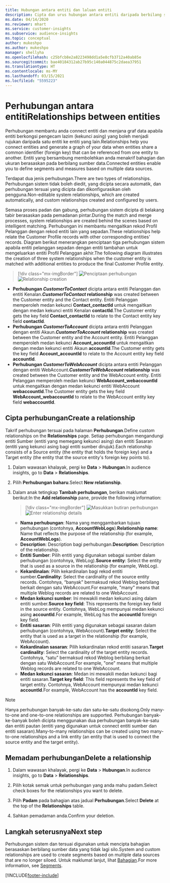 ```yaml
---
title: Hubungan antara entiti dan laluan entiti
description: Cipta dan urus hubungan antara entiti daripada berbilang sumber data.
ms.date: 04/14/2020
ms.reviewer: mhart
ms.service: customer-insights
ms.subservice: audience-insights
ms.topic: conceptual
author: mukeshpo
ms.author: mukeshpo
manager: shellyha
ms.openlocfilehash: c25bfcb8e2a8223498dd1a5e8cfb3712a40ab85e
ms.sourcegitcommit: bae40184312ab27b95c140a044875c2daea37951
ms.translationtype: HT
ms.contentlocale: ms-MY
ms.lasthandoff: 03/15/2021
ms.locfileid: "5595223"
---
```

# <a name="relationships-between-entities"></a><span data-ttu-id="1d68b-103">Perhubungan antara entiti</span><span class="sxs-lookup"><span data-stu-id="1d68b-103">Relationships between entities</span></span>

<span data-ttu-id="1d68b-104">Perhubungan membantu anda connect entiti dan menjana graf data apabila entiti berkongsi pengecam lazim (kekunci asing) yang boleh menjadi rujukan daripada satu entiti ke entiti yang lain.</span><span class="sxs-lookup"><span data-stu-id="1d68b-104">Relationships help you connect entities and generate a graph of your data when entities share a common identifier (foreign key) that can be referenced from one entity to another.</span></span> <span data-ttu-id="1d68b-105">Entiti yang bersambung membolehkan anda menakrif bahagian dan ukuran berasaskan pada berbilang sumber data.</span><span class="sxs-lookup"><span data-stu-id="1d68b-105">Connected entities enable you to define segments and measures based on multiple data sources.</span></span>

<span data-ttu-id="1d68b-106">Terdapat dua jenis perhubungan.</span><span class="sxs-lookup"><span data-stu-id="1d68b-106">There are two types of relationships.</span></span> <span data-ttu-id="1d68b-107">Perhubungan sistem tidak boleh diedit, yang dicipta secara automatik, dan perhubungan tersuai yang dicipta dan dikonfigurasikan oleh pengguna.</span><span class="sxs-lookup"><span data-stu-id="1d68b-107">Non-editable system relationships, which are created automatically, and custom relationships created and configured by users.</span></span>

<span data-ttu-id="1d68b-108">Semasa proses padan dan gabung, perhubungan sistem dicipta di belakang tabir berasaskan pada pemadanan pintar.</span><span class="sxs-lookup"><span data-stu-id="1d68b-108">During the match and merge processes, system relationships are created behind the scenes based on intelligent matching.</span></span> <span data-ttu-id="1d68b-109">Perhubungan ini membantu mengaitkan rekod Profil Pelanggan dengan rekod entiti lain yang sepadan.</span><span class="sxs-lookup"><span data-stu-id="1d68b-109">These relationships help relate the Customer Profile records with other corresponding entities' records.</span></span> <span data-ttu-id="1d68b-110">Diagram berikut menerangkan penciptaan tiga perhubungan sistem apabila entiti pelanggan sepadan dengan entiti tambahan untuk mengeluarkan entiti Profil Pelanggan akhir.</span><span class="sxs-lookup"><span data-stu-id="1d68b-110">The following diagram illustrates the creation of three system relationships when the customer entity is matched with additional entities to produce the final Customer Profile entity.</span></span>

> [!div class="mx-imgBorder"]
> <span data-ttu-id="1d68b-111">![Penciptaan perhubungan](media/relationships-entities-merge.png "Penciptaan perhubungan")</span><span class="sxs-lookup"><span data-stu-id="1d68b-111">![Relationship creation](media/relationships-entities-merge.png "Relationship creation")</span></span>

- <span data-ttu-id="1d68b-112">**Perhubungan *CustomerToContact*** dicipta antara entiti Pelanggan dan entiti Kenalan.</span><span class="sxs-lookup"><span data-stu-id="1d68b-112">***CustomerToContact* relationship** was created between the Customer entity and the Contact entity.</span></span> <span data-ttu-id="1d68b-113">Entiti Pelanggan memperoleh medan kekunci **Contact_contactId** untuk mengaitkan dengan medan kekunci entiti Kenalan **contactId**.</span><span class="sxs-lookup"><span data-stu-id="1d68b-113">The Customer entity gets the key field **Contact_contactId** to relate to the Contact entity key field **contactId**.</span></span>
- <span data-ttu-id="1d68b-114">**Perhubungan *CustomerToAccount*** dicipta antara entiti Pelanggan dengan entiti Akaun.</span><span class="sxs-lookup"><span data-stu-id="1d68b-114">***CustomerToAccount* relationship** was created between the Customer entity and the Account entity.</span></span> <span data-ttu-id="1d68b-115">Entiti Pelanggan memperoleh medan kekunci **Account_accountId** untuk mengaitkan dengan medan kekunci entiti Akaun **accountId**.</span><span class="sxs-lookup"><span data-stu-id="1d68b-115">The Customer entity gets the key field **Account_accountId** to relate to the Account entity key field **accountId**.</span></span>
- <span data-ttu-id="1d68b-116">**Perhubungan *CustomerToWebAccount*** dicipta antara entiti Pelanggan dengan entiti WebAccount.</span><span class="sxs-lookup"><span data-stu-id="1d68b-116">***CustomerToWebAccount* relationship** was created between the Customer entity and the WebAccount entity.</span></span> <span data-ttu-id="1d68b-117">Entiti Pelanggan memperoleh medan kekunci **WebAccount_webaccountId** untuk mengaitkan dengan medan kekunci entiti WebAccount **webaccountId**.</span><span class="sxs-lookup"><span data-stu-id="1d68b-117">The Customer entity gets the key field **WebAccount_webaccountId** to relate to the WebAccount entity key field **webaccountId**.</span></span>

## <a name="create-a-relationship"></a><span data-ttu-id="1d68b-118">Cipta perhubungan</span><span class="sxs-lookup"><span data-stu-id="1d68b-118">Create a relationship</span></span>

<span data-ttu-id="1d68b-119">Takrif perhubungan tersuai pada halaman **Perhubungan**.</span><span class="sxs-lookup"><span data-stu-id="1d68b-119">Define custom relationships on the **Relationships** page.</span></span> <span data-ttu-id="1d68b-120">Setiap perhubungan mengandungi entiti Sumber (entiti yang memegang kekunci asing) dan entiti Sasaran (entiti yang kekunci asing bagi entiti sumber dirujuk).</span><span class="sxs-lookup"><span data-stu-id="1d68b-120">Each relationship consists of a Source entity (the entity that holds the foreign key) and a Target entity (the entity that the source entity's foreign key points to).</span></span>

1. <span data-ttu-id="1d68b-121">Dalam wawasan khalayak, pergi ke **Data** > **Hubungan**.</span><span class="sxs-lookup"><span data-stu-id="1d68b-121">In audience insights, go to **Data** > **Relationships**.</span></span>

2. <span data-ttu-id="1d68b-122">Pilih **Perhubungan baharu**.</span><span class="sxs-lookup"><span data-stu-id="1d68b-122">Select **New relationship**.</span></span>

3. <span data-ttu-id="1d68b-123">Dalam anak tetingkap **Tambah perhubungan**, berikan maklumat berikut:</span><span class="sxs-lookup"><span data-stu-id="1d68b-123">In the **Add relationship** pane, provide the following information:</span></span>

   > [!div class="mx-imgBorder"]
   > <span data-ttu-id="1d68b-124">![Masukkan butiran perhubungan](media/relationships-add.png "Masukkan butiran perhubungan")</span><span class="sxs-lookup"><span data-stu-id="1d68b-124">![Enter relationship details](media/relationships-add.png "Enter relationship details")</span></span>

   - <span data-ttu-id="1d68b-125">**Nama perhubungan**: Nama yang menggambarkan tujuan perhubungan (contohnya, **AccountWebLogs**).</span><span class="sxs-lookup"><span data-stu-id="1d68b-125">**Relationship name**: Name that reflects the purpose of the relationship (for example, **AccountWebLogs**).</span></span>
   - <span data-ttu-id="1d68b-126">**Description**: Description bagi perhubungan.</span><span class="sxs-lookup"><span data-stu-id="1d68b-126">**Description**: Description of the relationship.</span></span>
   - <span data-ttu-id="1d68b-127">**Entiti Sumber**: Pilih entiti yang digunakan sebagai sumber dalam perhubungan (contohnya, WebLog).</span><span class="sxs-lookup"><span data-stu-id="1d68b-127">**Source entity**: Select the entity that is used as a source in the relationship (for example, WebLog).</span></span>
   - <span data-ttu-id="1d68b-128">**Kekardinalan**: Pilih kekardinalan bagi rekod entiti sumber.</span><span class="sxs-lookup"><span data-stu-id="1d68b-128">**Cardinality**: Select the cardinality of the source entity records.</span></span> <span data-ttu-id="1d68b-129">Contohnya, “banyak” bermaksud rekod Weblog berbilang berkait dengan satu WebAccount.</span><span class="sxs-lookup"><span data-stu-id="1d68b-129">For example, "many" means that multiple Weblog records are related to one WebAccount.</span></span>
   - <span data-ttu-id="1d68b-130">**Medan kekunci sumber**: Ini mewakili medan kekunci asing dalam entiti sumber.</span><span class="sxs-lookup"><span data-stu-id="1d68b-130">**Source key field**: This represents the foreign key field in the source entity.</span></span> <span data-ttu-id="1d68b-131">Contohnya, WebLog mempunyai medan kekunci asing **accountId**.</span><span class="sxs-lookup"><span data-stu-id="1d68b-131">For example, WebLog has the **accountId** foreign key field.</span></span>
   - <span data-ttu-id="1d68b-132">**Entiti sasaran**: Pilih entiti yang digunakan sebagai sasaran dalam perhubungan (contohnya, WebAccount).</span><span class="sxs-lookup"><span data-stu-id="1d68b-132">**Target entity**: Select the entity that is used as a target in the relationship (for example, WebAccount).</span></span>
   - <span data-ttu-id="1d68b-133">**Kekardinalan sasaran**: Pilih kekardinalan rekod entiti sasaran.</span><span class="sxs-lookup"><span data-stu-id="1d68b-133">**Target cardinality**: Select the cardinality of the target entity records.</span></span> <span data-ttu-id="1d68b-134">Contohnya, “satu” bermaksud rekod Weblog berbilang berkait dengan satu WebAccount.</span><span class="sxs-lookup"><span data-stu-id="1d68b-134">For example, "one" means that multiple Weblog records are related to one WebAccount.</span></span>
   - <span data-ttu-id="1d68b-135">**Medan kekunci sasaran**: Medan ini mewakili medan kekunci bagi entiti sasaran.</span><span class="sxs-lookup"><span data-stu-id="1d68b-135">**Target key field**: This field represents the key field of target entity.</span></span> <span data-ttu-id="1d68b-136">Contohnya, WebAccount mempunyai medan kekunci **accountId**.</span><span class="sxs-lookup"><span data-stu-id="1d68b-136">For example, WebAccount has the **accountId** key field.</span></span>

> [!NOTE]
> <span data-ttu-id="1d68b-137">Hanya perhubungan banyak-ke-satu dan satu-ke-satu disokong.</span><span class="sxs-lookup"><span data-stu-id="1d68b-137">Only many-to-one and one-to-one relationships are supported.</span></span> <span data-ttu-id="1d68b-138">Perhubungan banyak-ke-banyak boleh dicipta menggunakan dua perhubungan banyak-ke-satu dan entiti pautan (entiti yang digunakan untuk connect entiti sumber dan entiti sasaran).</span><span class="sxs-lookup"><span data-stu-id="1d68b-138">Many-to-many relationships can be created using two many-to-one relationships and a link entity (an entity that is used to connect the source entity and the target entity).</span></span>

## <a name="delete-a-relationship"></a><span data-ttu-id="1d68b-139">Memadam perhubungan</span><span class="sxs-lookup"><span data-stu-id="1d68b-139">Delete a relationship</span></span>

1. <span data-ttu-id="1d68b-140">Dalam wawasan khalayak, pergi ke **Data** > **Hubungan**.</span><span class="sxs-lookup"><span data-stu-id="1d68b-140">In audience insights, go to **Data** > **Relationships**.</span></span>

2. <span data-ttu-id="1d68b-141">Pilih kotak semak untuk perhubungan yang anda mahu padam.</span><span class="sxs-lookup"><span data-stu-id="1d68b-141">Select check boxes for the relationships you want to delete.</span></span>

3. <span data-ttu-id="1d68b-142">Pilih **Padam** pada bahagian atas jadual **Perhubungan**.</span><span class="sxs-lookup"><span data-stu-id="1d68b-142">Select **Delete** at the top of the **Relationships** table.</span></span>

4. <span data-ttu-id="1d68b-143">Sahkan pemadaman anda.</span><span class="sxs-lookup"><span data-stu-id="1d68b-143">Confirm your deletion.</span></span>

## <a name="next-step"></a><span data-ttu-id="1d68b-144">Langkah seterusnya</span><span class="sxs-lookup"><span data-stu-id="1d68b-144">Next step</span></span>

<span data-ttu-id="1d68b-145">Perhubungan sistem dan tersuai digunakan untuk mencipta bahagian berasaskan berbilang sumber data yang tidak lagi silo.</span><span class="sxs-lookup"><span data-stu-id="1d68b-145">System and custom relationships are used to create segments based on multiple data sources that are no longer siloed.</span></span> <span data-ttu-id="1d68b-146">Untuk maklumat lanjut, lihat [Bahagian](segments.md).</span><span class="sxs-lookup"><span data-stu-id="1d68b-146">For more information, see [Segments](segments.md).</span></span>


[!INCLUDE[footer-include](../includes/footer-banner.md)]